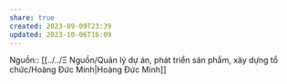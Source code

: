 ```yaml
---
share: true
created: 2023-09-09T23:39
updated: 2023-10-06T16:09
---
```

Nguồn:: [[../../Ξ Nguồn/Quản lý dự án, phát triển sản phẩm, xây dựng tổ chức/Hoàng Đức Minh|Hoàng Đức Minh]]

